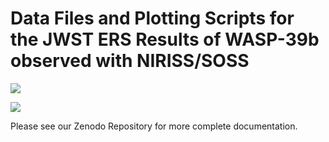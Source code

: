 # Data Files and Plotting Scripts for the JWST ERS Results of WASP-39b observed with NIRISS/SOSS

<a href="https://arxiv.org/abs/2211.10493"><img src="https://img.shields.io/badge/read-the_paper-FFAA5E.svg?style=flat"/></a>

<a href="https://zenodo.org/record/7392205#.Y6M38uzMJmo"><img src="https://zenodo.org/badge/DOI/10.5281/zenodo.7709712.svg?colorB=544E68"/></a>

Please see our Zenodo Repository for more complete documentation.
